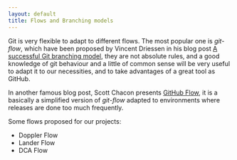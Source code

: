 ```yaml
---
layout: default
title: Flows and Branching models
---
```


Git is very flexible to adapt to different flows. The most popular one is _git-flow_,
which have been proposed by Vincent Driessen in his blog post [A successful Git branching model],
they are not absolute rules, and a good knowledge of git behaviour and a little 
of common sense will be very useful to adapt it to our necessities, and to take
advantages of a great tool as GitHub.

In another famous blog post, Scott Chacon presents [GitHub Flow], it is a basically
a simplified version of _git-flow_ adapted to environments where releases are done
too much frequently.

Some flows proposed for our projects:
<!--- We need to talk with the TLs in order to define them, and others --->

* Doppler Flow 
* Lander Flow 
* DCA Flow <!--- I am not sure to include the complete Project and Client name here --->


[A successful Git branching model]: http://nvie.com/posts/a-successful-git-branching-model/
[GitHub Flow]: http://scottchacon.com/2011/08/31/github-flow.html
